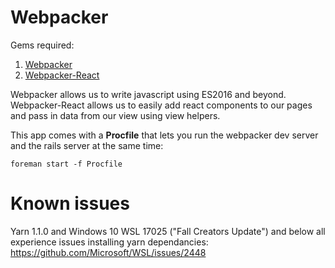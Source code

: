 # Webpacker

Gems required:
1. [Webpacker](https://github.com/rails/webpacker)
1. [Webpacker-React](https://github.com/renchap/webpacker-react)

Webpacker allows us to write javascript using ES2016 and beyond. Webpacker-React allows us to easily add react components to our pages and pass in data from our view using view helpers.  

This app comes with a **Procfile** that lets you run the webpacker dev server and the rails server at the same time:

```
foreman start -f Procfile 
```

# Known issues 

Yarn 1.1.0 and Windows 10 WSL 17025 ("Fall Creators Update") and below all experience issues installing yarn dependancies:  
https://github.com/Microsoft/WSL/issues/2448  